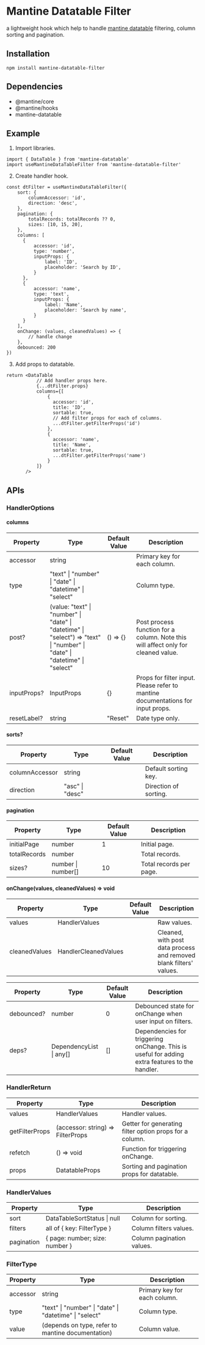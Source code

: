 # Mantine Datatable Filter
a lightweight hook which help to handle [mantine datatable](https://github.com/icflorescu/mantine-datatable) filtering, column sorting and pagination.

## Installation
```
npm install mantine-datatable-filter
```

## Dependencies
- @mantine/core
- @mantine/hooks
- mantine-datatable

## Example
1. Import libraries.
```tsx
import { DataTable } from 'mantine-datatable'
import useMantineDataTableFilter from 'mantine-datatable-filter'
```
2. Create handler hook.
```tsx
const dtFilter = useMantineDataTableFilter({
    sort: {
        columnAccessor: 'id',
        direction: 'desc',
    },
    pagination: {
        totalRecords: totalRecords ?? 0,
        sizes: [10, 15, 20],
    },
    columns: [
      {
          accessor: 'id',
          type: 'number',
          inputProps: {
              label: 'ID',
              placeholder: 'Search by ID',
          }
      },
      {
          accessor: 'name',
          type: 'text',
          inputProps: {
              label: 'Name',
              placeholder: 'Search by name',
          }
      }
    ],
    onChange: (values, cleanedValues) => {
        // handle change
    },
    debounced: 200
})
```
3. Add props to datatable.
```tsx
return <DataTable
           // Add handler props here.
           {...dtFilter.props}
           columns={[
               {
                 accessor: 'id',
                 title: 'ID',
                 sortable: true,
                 // Add filter props for each of columns.
                 ...dtFilter.getFilterProps('id')
               },
               {
                 accessor: 'name',
                 title: 'Name',
                 sortable: true,
                 ...dtFilter.getFilterProps('name')
               }
           ]}
       />
```

## APIs
### HandlerOptions

#### columns
| Property | Type | Default Value | Description |
| --- | --- | --- | --- |
| accessor | string | | Primary key for each column. |
| type | "text" \| "number" \| "date" \| "datetime" \| "select" | | Column type. |
| post? | (value: "text" \| "number" \| "date" \| "datetime" \| "select") => "text" \| "number" \| "date" \| "datetime" \| "select" | () => {} | Post process  function for a column. Note this will affect only for cleaned value. |
| inputProps? | InputProps | {} | Props for filter input. Please refer to mantine documentations for input props. |
| resetLabel? | string | "Reset" | Date type only. |

#### sorts?
| Property | Type | Default Value | Description |
| --- | --- | --- | --- |
| columnAccessor | string | | Default sorting key. |
| direction | "asc" \| "desc" | | Direction of sorting. |

#### pagination
| Property | Type | Default Value | Description |
| --- | --- | --- | --- |
| initialPage | number | 1 | Initial page. |
| totalRecords | number | | Total records. |
| sizes? | number \| number\[\] | 10 | Total records per page. |

#### onChange(values, cleanedValues) => void
| Property | Type | Default Value | Description |
| --- | --- | --- | --- |
| values | HandlerValues | | Raw values. |
| cleanedValues | HandlerCleanedValues | | Cleaned, with post data process and removed blank filters' values. |

| Property | Type | Default Value | Description |
| --- | --- | --- | --- |
| debounced? | number | 0 | Debounced state for onChange when user input on filters. |
| deps? | DependencyList \| any[] | [] | Dependencies for triggering onChange. This is useful for adding extra features to the handler. |

### HandlerReturn
| Property | Type | Description |
| --- | --- | --- |
| values | HandlerValues | Handler values. |
| getFilterProps | (accessor: string) => FilterProps | Getter for generating filter option props for a column. |
| refetch | () => void | Function for triggering onChange. |
| props | DatatableProps | Sorting and pagination props for datatable. |

### HandlerValues
| Property | Type | Description |
| --- | --- | --- |
| sort | DataTableSortStatus \| null | Column for sorting. |
| filters | all of { key: FilterType } | Column filters values. |
| pagination | { page: number; size: number } | Column pagination values. |

### FilterType
| Property | Type | Description |
| --- | --- | --- |
| accessor | string | Primary key for each column. |
| type | "text" \| "number" \| "date" \| "datetime" \| "select" | Column type. |
| value | (depends on type, refer to mantine documentation) | Column value. |
